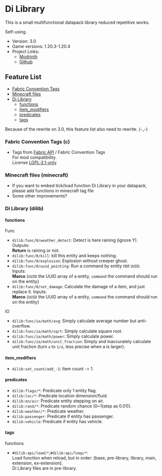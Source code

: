 # Di Library

This is a small multifunctional datapack library reduced repetitive works.

Self-using.

- Version: 3.0
- Game versions: 1.20.3-1.20.4
- Project Links: 
  - [Modrinth](https://modrinth.com/datapack/dilib)
  - [Github](https://github.com/Minecrafthyr/dilib)

## Feature List

- [Fabric Convention Tags](#fabric-convention-tags)
- [Minecraft files](#minecraft-files-minecraft)
- [Di Library](#di-library-dilib)
  - [functions](#functions)
  - [item\_modifiers](#item_modifiers)
  - [predicates](#predicates)
  - [tags](#tags)

Because of the rewrite on 3.0, this feature list also need to rewrite. (-\_-)

### Fabric Convention Tags (c)

- Tags from [Fabric API](https://modrinth.com/mod/fabric-api) / Fabric Convention Tags  
  For mod compatibility.  
  License [LGPL-2.1-only](https://www.gnu.org/licenses/old-licenses/lgpl-2.1.en.html)

### Minecraft files (minecraft)

- If you want to embed tick/load function Di Library in your datapack, please add functions in minecraft tag file
- Some other improvements?

### Di Library (dilib)

#### functions

Func

- `dilib:func/0/weather_detect`: Detect is here raining (ignore Y).  
  Outputs:  
  **Return** is raining or not.
- `dilib:func/0/kill`: kill this entity and keeps nothing.
- `dilib:func/0/explosion`: Explosion without creeper ghost.
- `dilib:func/0/uuid_pointing`: Run a command by entity nbt `UUID`.  
  Inputs:  
  **Marco** {`UUID` the UUID array of a entity, `command` the command should run on the entity}
- `dilib:func/0/set_damage`: Calculate the damage of a item, and just replace it. 
  Inputs:  
  **Marco** {`UUID` the UUID array of a entity, `command` the command should run on the entity}

IO

- `dilib:func/io/math/avg`: Simply calculate average number but anti-overflow.
- `dilib:func/io/math/sqrt`: Simply calculate square root.
- `dilib:func/io/math/power`: Simply calculate power.
- `dilib:func/io/math/unit_fraction`: Simply and inaccurately calculate unit fraction (turn `a` to `1/a`, less precise when a is larger).


#### item_modifiers

- `dilib:set_count/add_-1`: Item count -= 1.

#### predicates

- `dilib:flags/*`: Predicate only 1 entity flag.
- `dilib:loc/*`: Predicate location dimension/fluid.
- `dilib:on/air`: Predicate entity stepping on air.
- `dilib:rand/*`: Predicate random chance (0~1(step as 0.01)).
- `dilib:weather/*`: Predicate weather.
- `dilib:passenger`: Predicate if entity has passenger.
- `dilib:vehicle`: Predicate if entity has vehicle.

#### tags

functions

- `#dilib:api/load/*`,`#dilib:api/loop/*`:  
  Load function when reload, but in order: [base, pre-library, library, main, extension, ex-extension].  
  Di Library files are in pre-library.
